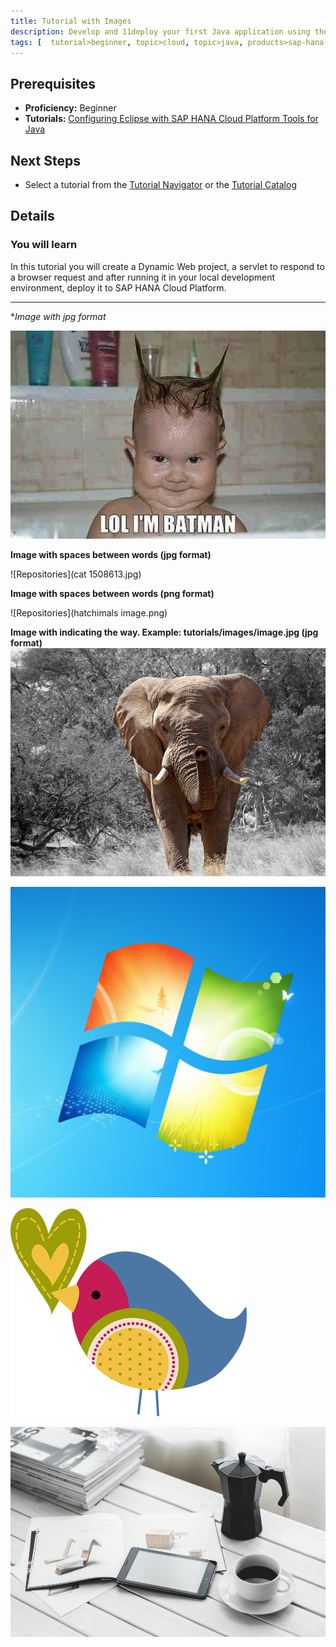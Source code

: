 ```yaml
---
title: Tutorial with Images
description: Develop and 11deploy your first Java application using the SAP HANA Cloud Platform Tools for Java
tags: [  tutorial>beginner, topic>cloud, topic>java, products>sap-hana-cloud-platform ]
---
```

## Prerequisites  
 - **Proficiency:** Beginner
 - **Tutorials:** [Configuring Eclipse with SAP HANA Cloud Platform Tools for Java](https://github.com/mamosova/tutorials/edit/master/tutorials/test1111/accardion.md)

## Next Steps
 - Select a tutorial from the [Tutorial Navigator](http://go.sap.com/developer/tutorial-navigator.html) or the [Tutorial Catalog](http://go.sap.com/developer/tutorials.html)

## Details
### You will learn  
In this tutorial you will create a Dynamic Web project, a servlet to respond to a browser request and after running it in your local development environment, deploy it to SAP HANA Cloud Platform.


---

**Image with *jpg format**

   ![Repositories](Funny-Baby-11.jpg)
   
   **Image with spaces between words (jpg format)**

   ![Repositories](cat 1508613.jpg) 
   
   **Image with spaces between words (png format)**

   ![Repositories](hatchimals image.png)
   
   **Image with indicating the way. Example: tutorials/images/image.jpg (jpg format)**
   ![Relative](tutorials/with_Image/elephant.jpg)
   
      
    
   ![Repositories](Capture.PNG)
    
   ![Repositories](LidodpXeT.png)
   
   ![Repositories](F100010654.JPG)

